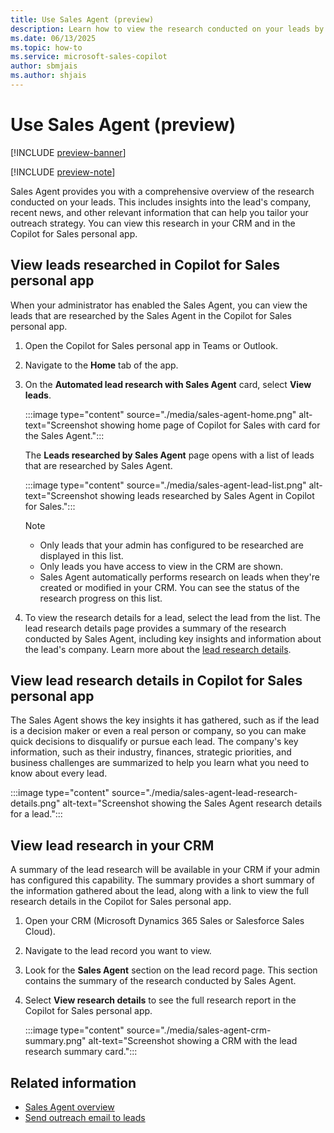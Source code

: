 ```yaml
---
title: Use Sales Agent (preview)
description: Learn how to view the research conducted on your leads by Sales Agent.
ms.date: 06/13/2025
ms.topic: how-to
ms.service: microsoft-sales-copilot
author: sbmjais
ms.author: shjais
---
```


# Use Sales Agent (preview)

[!INCLUDE [preview-banner](~/../shared-content/shared/preview-includes/preview-banner.md)]

[!INCLUDE [preview-note](~/../shared-content/shared/preview-includes/preview-note-d365.md)]

Sales Agent provides you with a comprehensive overview of the research conducted on your leads. This includes insights into the lead's company, recent news, and other relevant information that can help you tailor your outreach strategy. You can view this research in your CRM and in the Copilot for Sales personal app.

## View leads researched in Copilot for Sales personal app

When your administrator has enabled the Sales Agent, you can view the leads that are researched by the Sales Agent in the Copilot for Sales personal app. 

1. Open the Copilot for Sales personal app in Teams or Outlook.
1. Navigate to the **Home** tab of the app.
1. On the **Automated lead research with Sales Agent** card, select **View leads**.

    :::image type="content" source="./media/sales-agent-home.png" alt-text="Screenshot showing home page of Copilot for Sales with card for the Sales Agent.":::

    The **Leads researched by Sales Agent** page opens with a list of leads that are researched by Sales Agent. 

    :::image type="content" source="./media/sales-agent-lead-list.png" alt-text="Screenshot showing leads researched by Sales Agent in Copilot for Sales.":::

    > [!NOTE]
    > - Only leads that your admin has configured to be researched are displayed in this list.
    > - Only leads you have access to view in the CRM are shown.
    > - Sales Agent automatically performs research on leads when they're created or modified in your CRM. You can see the status of the research progress on this list.

1. To view the research details for a lead, select the lead from the list. The lead research details page provides a summary of the research conducted by Sales Agent, including key insights and information about the lead's company. Learn more about the [lead research details](#view-lead-research-details-in-copilot-for-sales-personal-app).

## View lead research details in Copilot for Sales personal app

The Sales Agent shows the key insights it has gathered, such as if the lead is a decision maker or even a real person or company, so you can make quick decisions to disqualify or pursue each lead. The company's key information, such as their industry, finances, strategic priorities, and business challenges are summarized to help you learn what you need to know about every lead.

:::image type="content" source="./media/sales-agent-lead-research-details.png" alt-text="Screenshot showing the Sales Agent research details for a lead.":::

## View lead research in your CRM

A summary of the lead research will be available in your CRM if your admin has configured this capability. The summary provides a short summary of the information gathered about the lead, along with a link to view the full research details in the Copilot for Sales personal app.

1. Open your CRM (Microsoft Dynamics 365 Sales or Salesforce Sales Cloud).
1. Navigate to the lead record you want to view.
1. Look for the **Sales Agent** section on the lead record page. This section contains the summary of the research conducted by Sales Agent.
1. Select **View research details** to see the full research report in the Copilot for Sales personal app.

    :::image type="content" source="./media/sales-agent-crm-summary.png" alt-text="Screenshot showing a CRM with the lead research summary card.":::

## Related information

- [Sales Agent overview](sales-agent-overview.md)
- [Send outreach email to leads](send-outreach-emails.md)